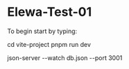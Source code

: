 # Elewa-Test-01

To begin  start by typing:

  cd vite-project
  pnpm run dev


json-server --watch db.json --port 3001
